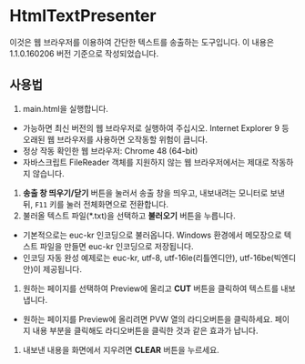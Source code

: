 # HtmlTextPresenter

이것은 웹 브라우저를 이용하여 간단한 텍스트를 송출하는 도구입니다. 이 내용은 1.1.0.160206 버전 기준으로 작성되었습니다.

## 사용법

1. main.html을 실행합니다.
  - 가능하면 최신 버전의 웹 브라우저로 실행하여 주십시오. Internet Explorer 9 등 오래된 웹 브라우저를 사용하면 오작동할 위험이 큽니다.
  - 정상 작동 확인한 웹 브라우저: Chrome 48 (64-bit)
  - 자바스크립트 FileReader 객체를 지원하지 않는 웹 브라우저에서는 제대로 작동하지 않습니다.
1. **송출 창 띄우기/닫기** 버튼을 눌러서 송출 창을 띄우고, 내보내려는 모니터로 보낸 뒤, `F11` 키를 눌러 전체화면으로 전환합니다.
1. 불러올 텍스트 파일(\*.txt)을 선택하고 **불러오기** 버튼을 누릅니다.
  - 기본적으로는 euc-kr 인코딩으로 불러옵니다. Windows 환경에서 메모장으로 텍스트 파일을 만들면 euc-kr 인코딩으로 저장됩니다.
  - 인코딩 자동 완성 예제로는 euc-kr, utf-8, utf-16le(리틀엔디안), utf-16be(빅엔디안)이 제공됩니다.
1. 원하는 페이지를 선택하여 Preview에 올리고 **CUT** 버튼을 클릭하여 텍스트를 내보냅니다.
  - 원하는 페이지를 Preview에 올리려면 PVW 열의 라디오버튼을 클릭하세요. 페이지 내용 부분을 클릭해도 라디오버튼을 클릭한 것과 같은 효과가 납니다.
1. 내보낸 내용을 화면에서 지우려면 **CLEAR** 버튼을 누르세요.
